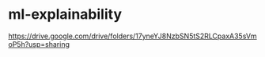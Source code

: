 # ml-explainability

https://drive.google.com/drive/folders/17yneYJ8NzbSN5tS2RLCpaxA35sVmoP5h?usp=sharing
